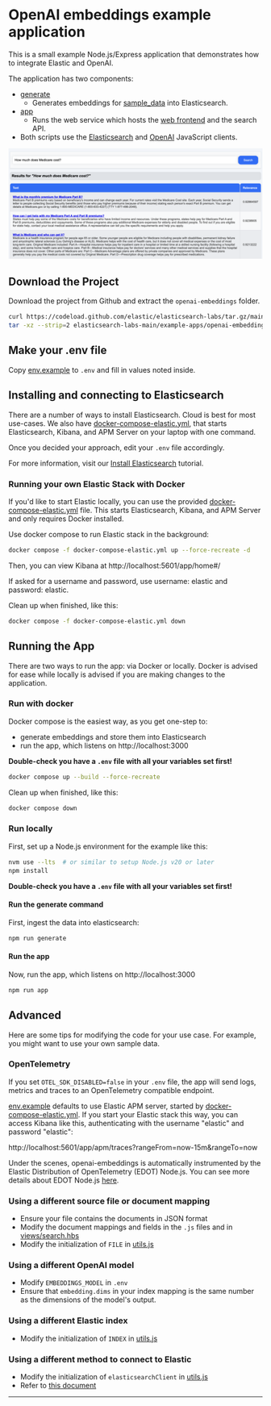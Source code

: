 # OpenAI embeddings example application

This is a small example Node.js/Express application that demonstrates how to
integrate Elastic and OpenAI.

The application has two components:
* [generate](generate_embeddings.js)
  * Generates embeddings for [sample_data](sample_data/medicare.json) into
    Elasticsearch.
* [app](search_app.js)
  * Runs the web service which hosts the [web frontend](views) and the
    search API.
* Both scripts use the [Elasticsearch](https://github.com/elastic/elasticsearch-js) and [OpenAI](https://github.com/openai/openai-node) JavaScript clients.

![Screenshot of the sample app](./app-demo.png)

## Download the Project

Download the project from Github and extract the `openai-embeddings` folder.

```bash
curl https://codeload.github.com/elastic/elasticsearch-labs/tar.gz/main | \
tar -xz --strip=2 elasticsearch-labs-main/example-apps/openai-embeddings
```

## Make your .env file

Copy [env.example](env.example) to `.env` and fill in values noted inside.

## Installing and connecting to Elasticsearch

There are a number of ways to install Elasticsearch. Cloud is best for most
use-cases. We also have [docker-compose-elastic.yml](../../docker), that starts
Elasticsearch, Kibana, and APM Server on your laptop with one command.

Once you decided your approach, edit your `.env` file accordingly.

For more information, visit our [Install Elasticsearch][install-es] tutorial.

### Running your own Elastic Stack with Docker

If you'd like to start Elastic locally, you can use the provided
[docker-compose-elastic.yml](docker-compose-elastic.yml) file. This starts
Elasticsearch, Kibana, and APM Server and only requires Docker installed.

Use docker compose to run Elastic stack in the background:

```bash
docker compose -f docker-compose-elastic.yml up --force-recreate -d
```

Then, you can view Kibana at http://localhost:5601/app/home#/

If asked for a username and password, use username: elastic and password: elastic.

Clean up when finished, like this:

```bash
docker compose -f docker-compose-elastic.yml down
```

## Running the App

There are two ways to run the app: via Docker or locally. Docker is advised for
ease while locally is advised if you are making changes to the application.

### Run with docker

Docker compose is the easiest way, as you get one-step to:
* generate embeddings and store them into Elasticsearch
* run the app, which listens on http://localhost:3000

**Double-check you have a `.env` file with all your variables set first!**

```bash
docker compose up --build --force-recreate
```

Clean up when finished, like this:

```bash
docker compose down
```

### Run locally

First, set up a Node.js environment for the example like this:

```bash
nvm use --lts  # or similar to setup Node.js v20 or later
npm install
```

**Double-check you have a `.env` file with all your variables set first!**

#### Run the generate command

First, ingest the data into elasticsearch:
```bash
npm run generate
```

#### Run the app

Now, run the app, which listens on http://localhost:3000
```bash
npm run app
```

## Advanced

Here are some tips for modifying the code for your use case. For example, you
might want to use your own sample data.

### OpenTelemetry

If you set `OTEL_SDK_DISABLED=false` in your `.env` file, the app will send
logs, metrics and traces to an OpenTelemetry compatible endpoint.

[env.example](env.example) defaults to use Elastic APM server, started by
[docker-compose-elastic.yml](../../docker). If you start your Elastic stack
this way, you can access Kibana like this, authenticating with the username
"elastic" and password "elastic":

http://localhost:5601/app/apm/traces?rangeFrom=now-15m&rangeTo=now

Under the scenes, openai-embeddings is automatically instrumented by the Elastic
Distribution of OpenTelemetry (EDOT) Node.js. You can see more details about
EDOT Node.js [here](https://github.com/elastic/elastic-otel-node).

### Using a different source file or document mapping

- Ensure your file contains the documents in JSON format
- Modify the document mappings and fields in the `.js` files and in [views/search.hbs](views/search.hbs)
- Modify the initialization of `FILE` in [utils.js](utils.js)

### Using a different OpenAI model

- Modify `EMBEDDINGS_MODEL` in `.env`
- Ensure that `embedding.dims` in your index mapping is the same number as the dimensions of the model's output.

### Using a different Elastic index

- Modify the initialization of `INDEX` in [utils.js](utils.js)

### Using a different method to connect to Elastic

- Modify the initialization of `elasticsearchClient` in [utils.js](utils.js)
- Refer to [this document](https://www.elastic.co/guide/en/elasticsearch/client/javascript-api/current/client-connecting.html)

---
[install-es]: https://www.elastic.co/search-labs/tutorials/install-elasticsearch
